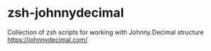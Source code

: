 # zsh-johnnydecimal
Collection of zsh scripts for working with Johnny.Decimal structure https://johnnydecimal.com/
